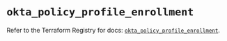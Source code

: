 # `okta_policy_profile_enrollment`

Refer to the Terraform Registry for docs: [`okta_policy_profile_enrollment`](https://registry.terraform.io/providers/okta/okta/4.11.0/docs/resources/policy_profile_enrollment).
